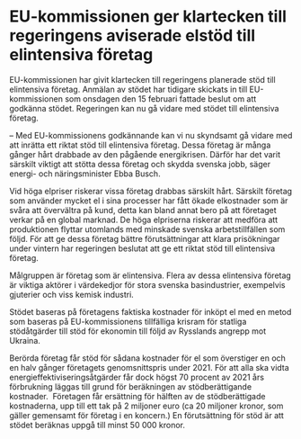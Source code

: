 # EU-kommissionen ger klartecken till regeringens aviserade elstöd till elintensiva företag

EU-kommissionen har givit klartecken till regeringens planerade stöd till elintensiva företag. Anmälan av stödet har tidigare skickats in till EU-kommissionen som onsdagen den 15 februari fattade beslut om att godkänna stödet. Regeringen kan nu gå vidare med stödet till elintensiva företag.

– Med EU-kommissionens godkännande kan vi nu skyndsamt gå vidare med att inrätta ett riktat stöd till elintensiva företag. Dessa företag är många gånger hårt drabbade av den pågående energikrisen. Därför har det varit särskilt viktigt att stötta dessa företag och skydda svenska jobb, säger energi- och näringsminister Ebba Busch.

Vid höga elpriser riskerar vissa företag drabbas särskilt hårt. Särskilt företag som använder mycket el i sina processer har fått ökade elkostnader som är svåra att övervältra på kund, detta kan bland annat bero på att företaget verkar på en global marknad. De höga elpriserna riskerar att medföra att produktionen flyttar utomlands med minskade svenska arbetstillfällen som följd. För att ge dessa företag bättre förutsättningar att klara prisökningar under vintern har regeringen beslutat att ge ett riktat stöd till elintensiva företag.

Målgruppen är företag som är elintensiva. Flera av dessa elintensiva företag är viktiga aktörer i värdekedjor för stora svenska basindustrier, exempelvis gjuterier och viss kemisk industri.

Stödet baseras på företagens faktiska kostnader för inköpt el med en metod som baseras på EU-kommissionens tillfälliga krisram för statliga stödåtgärder till stöd för ekonomin till följd av Rysslands angrepp mot Ukraina.

Berörda företag får stöd för sådana kostnader för el som överstiger en och en halv gånger företagets genomsnittspris under 2021. För att alla ska vidta energieffektiviseringsåtgärder får dock högst 70 procent av 2021 års förbrukning läggas till grund för beräkningen av stödberättigande kostnader.  Företagen får ersättning för hälften av de stödberättigade kostnaderna, upp till ett tak på 2 miljoner euro (ca 20 miljoner kronor, som gäller gemensamt för företag i en koncern.) En förutsättning för stöd är att stödet beräknas uppgå till minst 50 000 kronor.
